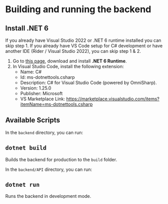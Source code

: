 # Building and running the backend

## Install .NET 6

If you already have Visual Studio 2022 or .NET 6 runtime installed you can skip step 1. If you already have VS Code setup for C# development or have another IDE (Rider / Visual Studio 2022), you can skip step 1 & 2.

1. Go to [this page](https://dotnet.microsoft.com/en-us/download/visual-studio-sdks), download and install **.NET 6 Runtime**.
2. In Visual Studio Code, install the following extension:
    - Name: C#
    - Id: ms-dotnettools.csharp
    - Description: C# for Visual Studio Code (powered by OmniSharp).
    - Version: 1.25.0
    - Publisher: Microsoft
    - VS Marketplace Link: https://marketplace.visualstudio.com/items?itemName=ms-dotnettools.csharp

## Available Scripts

In the `backend` directory, you can run:

## `dotnet build`

Builds the backend for production to the `build` folder.

In the `backend/API` directory, you can run:

## `dotnet run`

Runs the backend in development mode.
